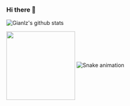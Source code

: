 ### Hi there 👋

![Gianlz's github stats](https://github-readme-stats.vercel.app/api?username=Gianlz)

<img height="180em" align="center" src="https://camo.githubusercontent.com/fa4da05ae2cebe9d3a3c2e900c012835986cb73448234d3ca00e30a496e414ac/68747470733a2f2f6769746875622d726561646d652d73746174732e76657263656c2e6170702f6170692f746f702d6c616e67732f3f757365726e616d653d454c4c454e32313231266c61796f75743d636f6d70616374266c616e67735f636f756e743d37267468656d653d7265616374" data-canonical-src="https://github-readme-stats.vercel.app/api/top-langs/?username=Gianlz&amp;layout=compact&amp;langs_count=7&amp;theme=react" style="max-width: 100%;">


<img src="https://user-images.githubusercontent.com/67298422/187569298-4a258653-08dd-4664-9407-50fa8a156cc9.svg" alt="Snake animation" style="max-width: 100%;">
